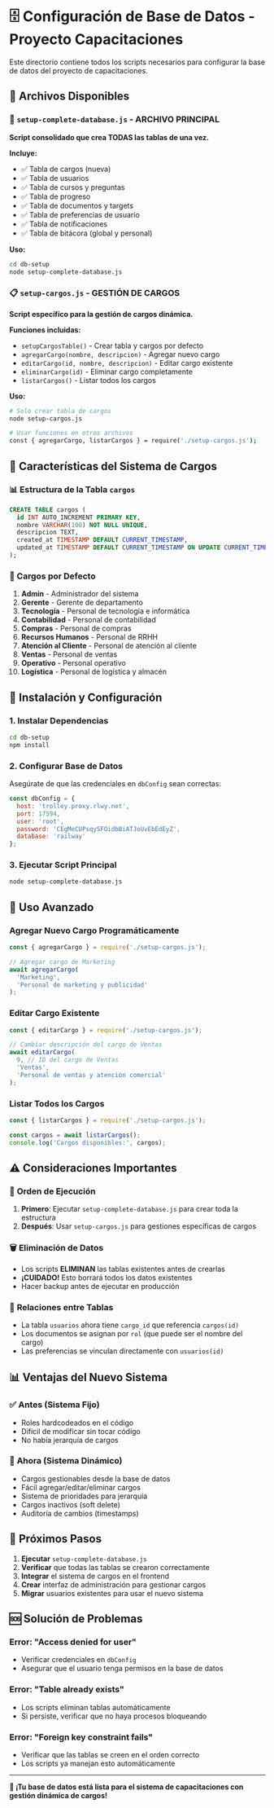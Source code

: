 # 🗄️ Configuración de Base de Datos - Proyecto Capacitaciones

Este directorio contiene todos los scripts necesarios para configurar la base de datos del proyecto de capacitaciones.

## 📁 Archivos Disponibles

### 🚀 `setup-complete-database.js` - **ARCHIVO PRINCIPAL**
**Script consolidado que crea TODAS las tablas de una vez.**

**Incluye:**
- ✅ Tabla de cargos (nueva)
- ✅ Tabla de usuarios
- ✅ Tabla de cursos y preguntas
- ✅ Tabla de progreso
- ✅ Tabla de documentos y targets
- ✅ Tabla de preferencias de usuario
- ✅ Tabla de notificaciones
- ✅ Tabla de bitácora (global y personal)

**Uso:**
```bash
cd db-setup
node setup-complete-database.js
```

### 📋 `setup-cargos.js` - **GESTIÓN DE CARGOS**
**Script específico para la gestión de cargos dinámica.**

**Funciones incluidas:**
- `setupCargosTable()` - Crear tabla y cargos por defecto
- `agregarCargo(nombre, descripcion)` - Agregar nuevo cargo
- `editarCargo(id, nombre, descripcion)` - Editar cargo existente
- `eliminarCargo(id)` - Eliminar cargo completamente
- `listarCargos()` - Listar todos los cargos

**Uso:**
```bash
# Solo crear tabla de cargos
node setup-cargos.js

# Usar funciones en otros archivos
const { agregarCargo, listarCargos } = require('./setup-cargos.js');
```

## 🎯 Características del Sistema de Cargos

### 📊 Estructura de la Tabla `cargos`
```sql
CREATE TABLE cargos (
  id INT AUTO_INCREMENT PRIMARY KEY,
  nombre VARCHAR(100) NOT NULL UNIQUE,
  descripcion TEXT,
  created_at TIMESTAMP DEFAULT CURRENT_TIMESTAMP,
  updated_at TIMESTAMP DEFAULT CURRENT_TIMESTAMP ON UPDATE CURRENT_TIMESTAMP
);
```

### 🔢 Cargos por Defecto
1. **Admin** - Administrador del sistema
2. **Gerente** - Gerente de departamento
3. **Tecnología** - Personal de tecnología e informática
4. **Contabilidad** - Personal de contabilidad
5. **Compras** - Personal de compras
6. **Recursos Humanos** - Personal de RRHH
7. **Atención al Cliente** - Personal de atención al cliente
8. **Ventas** - Personal de ventas
9. **Operativo** - Personal operativo
10. **Logística** - Personal de logística y almacén

## 🚀 Instalación y Configuración

### 1. **Instalar Dependencias**
```bash
cd db-setup
npm install
```

### 2. **Configurar Base de Datos**
Asegúrate de que las credenciales en `dbConfig` sean correctas:
```javascript
const dbConfig = {
  host: 'trolley.proxy.rlwy.net',
  port: 17594,
  user: 'root',
  password: 'CEgMeCUPsqySFOidbBiATJoUvEbEdEyZ',
  database: 'railway'
};
```

### 3. **Ejecutar Script Principal**
```bash
node setup-complete-database.js
```

## 🔧 Uso Avanzado

### Agregar Nuevo Cargo Programáticamente
```javascript
const { agregarCargo } = require('./setup-cargos.js');

// Agregar cargo de Marketing
await agregarCargo(
  'Marketing', 
  'Personal de marketing y publicidad'
);
```

### Editar Cargo Existente
```javascript
const { editarCargo } = require('./setup-cargos.js');

// Cambiar descripción del cargo de Ventas
await editarCargo(
  9, // ID del cargo de Ventas
  'Ventas', 
  'Personal de ventas y atención comercial'
);
```

### Listar Todos los Cargos
```javascript
const { listarCargos } = require('./setup-cargos.js');

const cargos = await listarCargos();
console.log('Cargos disponibles:', cargos);
```

## ⚠️ Consideraciones Importantes

### 🔄 **Orden de Ejecución**
1. **Primero**: Ejecutar `setup-complete-database.js` para crear toda la estructura
2. **Después**: Usar `setup-cargos.js` para gestiones específicas de cargos

### 🗑️ **Eliminación de Datos**
- Los scripts **ELIMINAN** las tablas existentes antes de crearlas
- **¡CUIDADO!** Esto borrará todos los datos existentes
- Hacer backup antes de ejecutar en producción

### 🔗 **Relaciones entre Tablas**
- La tabla `usuarios` ahora tiene `cargo_id` que referencia `cargos(id)`
- Los documentos se asignan por `rol` (que puede ser el nombre del cargo)
- Las preferencias se vinculan directamente con `usuarios(id)`

## 📊 Ventajas del Nuevo Sistema

### ✅ **Antes (Sistema Fijo)**
- Roles hardcodeados en el código
- Difícil de modificar sin tocar código
- No había jerarquía de cargos

### 🚀 **Ahora (Sistema Dinámico)**
- Cargos gestionables desde la base de datos
- Fácil agregar/editar/eliminar cargos
- Sistema de prioridades para jerarquía
- Cargos inactivos (soft delete)
- Auditoría de cambios (timestamps)

## 🎯 Próximos Pasos

1. **Ejecutar** `setup-complete-database.js`
2. **Verificar** que todas las tablas se crearon correctamente
3. **Integrar** el sistema de cargos en el frontend
4. **Crear** interfaz de administración para gestionar cargos
5. **Migrar** usuarios existentes para usar el nuevo sistema

## 🆘 Solución de Problemas

### Error: "Access denied for user"
- Verificar credenciales en `dbConfig`
- Asegurar que el usuario tenga permisos en la base de datos

### Error: "Table already exists"
- Los scripts eliminan tablas automáticamente
- Si persiste, verificar que no haya procesos bloqueando

### Error: "Foreign key constraint fails"
- Verificar que las tablas se creen en el orden correcto
- Los scripts ya manejan esto automáticamente

---

**🎉 ¡Tu base de datos está lista para el sistema de capacitaciones con gestión dinámica de cargos!**
